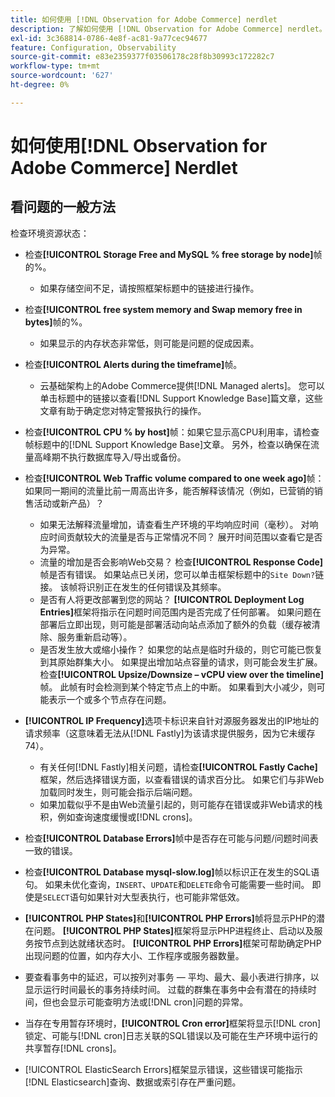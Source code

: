 ```yaml
---
title: 如何使用 [!DNL Observation for Adobe Commerce] nerdlet
description: 了解如何使用 [!DNL Observation for Adobe Commerce] nerdlet。
exl-id: 3c368814-0786-4e8f-ac81-9a77cec94677
feature: Configuration, Observability
source-git-commit: e83e2359377f03506178c28f8b30993c172282c7
workflow-type: tm+mt
source-wordcount: '627'
ht-degree: 0%

---
```


# 如何使用[!DNL Observation for Adobe Commerce] Nerdlet

## 看问题的一般方法

检查环境资源状态：

* 检查&#x200B;**[!UICONTROL Storage Free and MySQL % free storage by node]**&#x200B;帧的%。

   * 如果存储空间不足，请按照框架标题中的链接进行操作。

* 检查&#x200B;**[!UICONTROL free system memory and Swap memory free in bytes]**&#x200B;帧的%。

   * 如果显示的内存状态非常低，则可能是问题的促成因素。

* 检查&#x200B;**[!UICONTROL Alerts during the timeframe]**&#x200B;帧。

   * 云基础架构上的Adobe Commerce提供[!DNL Managed alerts]。 您可以单击标题中的链接以查看[!DNL Support Knowledge Base]篇文章，这些文章有助于确定您对特定警报执行的操作。

* 检查&#x200B;**[!UICONTROL CPU % by host]**&#x200B;帧：如果它显示高CPU利用率，请检查帧标题中的[!DNL Support Knowledge Base]文章。 另外，检查以确保在流量高峰期不执行数据库导入/导出或备份。

* 检查&#x200B;**[!UICONTROL Web Traffic volume compared to one week ago]**&#x200B;帧：如果同一期间的流量比前一周高出许多，能否解释该情况（例如，已营销的销售活动或新产品）？
   * 如果无法解释流量增加，请查看生产环境的平均响应时间（毫秒）。 对响应时间贡献较大的流量是否与正常情况不同？ 展开时间范围以查看它是否为异常。
   * 流量的增加是否会影响Web交易？ 检查&#x200B;**[!UICONTROL Response Code]**&#x200B;帧是否有错误。 如果站点已关闭，您可以单击框架标题中的`Site Down?`链接。 该帧将识别正在发生的任何错误及其频率。
   * 是否有人将更改部署到您的网站？ **[!UICONTROL Deployment Log Entries]**&#x200B;框架将指示在问题时间范围内是否完成了任何部署。 如果问题在部署后立即出现，则可能是部署活动向站点添加了额外的负载（缓存被清除、服务重新启动等）。
   * 是否发生放大或缩小操作？ 如果您的站点是临时升级的，则它可能已恢复到其原始群集大小。 如果提出增加站点容量的请求，则可能会发生扩展。 检查&#x200B;**[!UICONTROL Upsize/Downsize – vCPU view over the timeline]**&#x200B;帧。 此帧有时会检测到某个特定节点上的中断。 如果看到大小减少，则可能表示一个或多个节点存在问题。

* **[!UICONTROL IP Frequency]**&#x200B;选项卡标识来自针对源服务器发出的IP地址的请求频率（这意味着无法从[!DNL Fastly]为该请求提供服务，因为它未缓存74）。

   * 有关任何[!DNL Fastly]相关问题，请检查&#x200B;**[!UICONTROL Fastly Cache]**&#x200B;框架，然后选择错误方面，以查看错误的请求百分比。 如果它们与非Web加载同时发生，则可能会指示后端问题。
   * 如果加载似乎不是由Web流量引起的，则可能存在错误或非Web请求的栈积，例如查询速度缓慢或[!DNL crons]。

* 检查&#x200B;**[!UICONTROL Database Errors]**&#x200B;帧中是否存在可能与问题/问题时间表一致的错误。
* 检查&#x200B;**[!UICONTROL Database mysql-slow.log]**&#x200B;帧以标识正在发生的SQL语句。 如果未优化查询，`INSERT`、`UPDATE`和`DELETE`命令可能需要一些时间。 即使是`SELECT`语句如果针对大型表执行，也可能非常低效。
* **[!UICONTROL PHP States]**&#x200B;和&#x200B;**[!UICONTROL PHP Errors]**&#x200B;帧将显示PHP的潜在问题。 **[!UICONTROL PHP States]**&#x200B;框架将显示PHP进程终止、启动以及服务按节点到达就绪状态时。 **[!UICONTROL PHP Errors]**&#x200B;框架可帮助确定PHP出现问题的位置，如内存大小、工作程序或服务器数量。
* 要查看事务中的延迟，可以按列对事务 — 平均、最大、最小表进行排序，以显示运行时间最长的事务持续时间。 过载的群集在事务中会有潜在的持续时间，但也会显示可能查明方法或[!DNL cron]问题的异常。
* 当存在专用暂存环境时，**[!UICONTROL Cron error]**&#x200B;框架将显示[!DNL cron]锁定、可能与[!DNL cron]日志关联的SQL错误以及可能在生产环境中运行的共享暂存[!DNL crons]。
* [!UICONTROL ElasticSearch Errors]框架显示错误，这些错误可能指示[!DNL Elasticsearch]查询、数据或索引存在严重问题。
